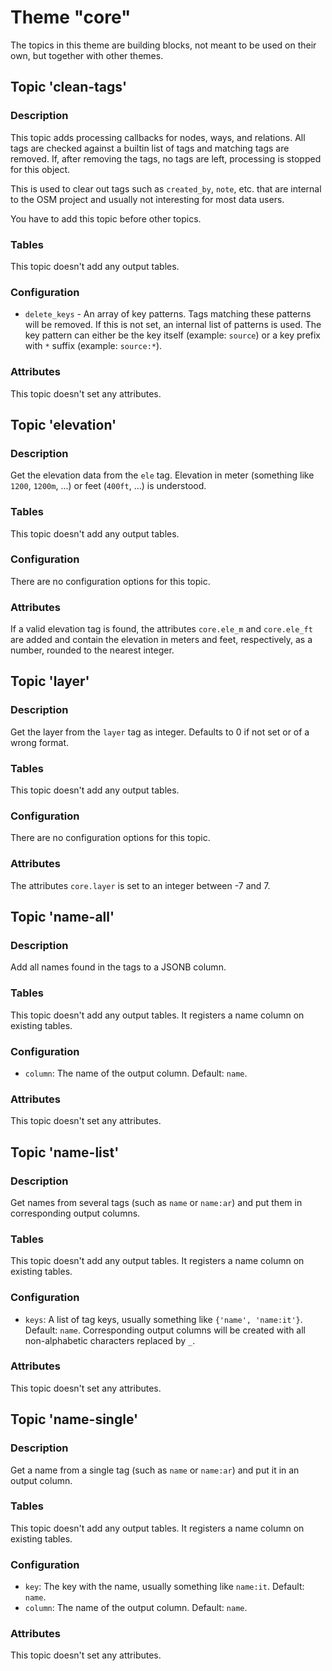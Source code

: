
# Theme "core"

The topics in this theme are building blocks, not meant to be used on their
own, but together with other themes.

## Topic 'clean-tags'

### Description

This topic adds processing callbacks for nodes, ways, and relations. All tags
are checked against a builtin list of tags and matching tags are removed. If,
after removing the tags, no tags are left, processing is stopped for this
object.

This is used to clear out tags such as `created_by`, `note`, etc. that are
internal to the OSM project and usually not interesting for most data users.

You have to add this topic before other topics.

### Tables

This topic doesn't add any output tables.

### Configuration

* `delete_keys` - An array of key patterns. Tags matching these patterns will
  be removed. If this is not set, an internal list of patterns is used.
  The key pattern can either be the key itself (example: `source`) or a key
  prefix with `*` suffix (example: `source:*`).

### Attributes

This topic doesn't set any attributes.

## Topic 'elevation'

### Description

Get the elevation data from the `ele` tag. Elevation in meter (something like
`1200`, `1200m`, ...) or feet (`400ft`, ...) is understood.

### Tables

This topic doesn't add any output tables.

### Configuration

There are no configuration options for this topic.

### Attributes

If a valid elevation tag is found, the attributes `core.ele_m` and
`core.ele_ft` are added and contain the elevation in meters and feet,
respectively, as a number, rounded to the nearest integer.

## Topic 'layer'

### Description

Get the layer from the `layer` tag as integer. Defaults to 0 if not set or
of a wrong format.

### Tables

This topic doesn't add any output tables.

### Configuration

There are no configuration options for this topic.

### Attributes

The attributes `core.layer` is set to an integer between -7 and 7.

## Topic 'name-all'

### Description

Add all names found in the tags to a JSONB column.

### Tables

This topic doesn't add any output tables. It registers a name column on
existing tables.

### Configuration

* `column`: The name of the output column. Default: `name`.

### Attributes

This topic doesn't set any attributes.

## Topic 'name-list'

### Description

Get names from several tags (such as `name` or `name:ar`) and put them in
corresponding output columns.

### Tables

This topic doesn't add any output tables. It registers a name column on
existing tables.

### Configuration

* `keys`: A list of tag keys, usually something like `{'name', 'name:it'}`.
   Default: `name`. Corresponding output columns will be created with all
   non-alphabetic characters replaced by `_`.

### Attributes

This topic doesn't set any attributes.

## Topic 'name-single'

### Description

Get a name from a single tag (such as `name` or `name:ar`) and put it in an
output column.

### Tables

This topic doesn't add any output tables. It registers a name column on
existing tables.

### Configuration

* `key`: The key with the name, usually something like `name:it`. Default:
  `name`.
* `column`: The name of the output column. Default: `name`.

### Attributes

This topic doesn't set any attributes.

